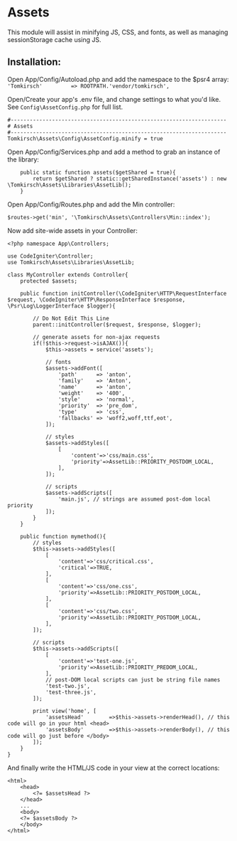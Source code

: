 # Assets
This module will assist in minifying JS, CSS, and fonts, as well as managing sessionStorage cache using JS.

## Installation:

Open App/Config/Autoload.php and add the namespace to the $psr4 array: `'Tomkirsch' 		=> ROOTPATH.'vendor/tomkirsch',`

Open/Create your app's .env file, and change settings to what you'd like. See `Config\AssetConfig.php` for full list.
```
#--------------------------------------------------------------------
# Assets
#--------------------------------------------------------------------
Tomkirsch\Assets\Config\AssetConfig.minify = true
```

Open App/Config/Services.php and add a method to grab an instance of the library:
```
	public static function assets($getShared = true){
		return $getShared ? static::getSharedInstance('assets') : new \Tomkirsch\Assets\Libraries\AssetLib();
	}
```
Open App/Config/Routes.php and add the Min controller:
```
$routes->get('min', '\Tomkirsch\Assets\Controllers\Min::index');
```

Now add site-wide assets in your Controller:
```
<?php namespace App\Controllers;

use CodeIgniter\Controller;
use Tomkirsch\Assets\Libraries\AssetLib;

class MyController extends Controller{
	protected $assets;
	
	public function initController(\CodeIgniter\HTTP\RequestInterface $request, \CodeIgniter\HTTP\ResponseInterface $response, \Psr\Log\LoggerInterface $logger){

		// Do Not Edit This Line
		parent::initController($request, $response, $logger);

		// generate assets for non-ajax requests
		if(!$this->request->isAJAX()){
			$this->assets = service('assets');
		
			// fonts
			$assets->addFont([
				'path'		=> 'anton',
				'family'	=> 'Anton',
				'name'		=> 'anton', 
				'weight'	=> '400',
				'style'		=> 'normal',
				'priority'	=> 'pre_dom',
				'type'		=> 'css',
				'fallbacks'	=> 'woff2,woff,ttf,eot',
			]);

			// styles
			$assets->addStyles([
				[
					'content'=>'css/main.css',
					'priority'=>AssetLib::PRIORITY_POSTDOM_LOCAL,
				],
			]);

			// scripts
			$assets->addScripts([
				'main.js', // strings are assumed post-dom local priority
			]);
		}
	}
	
	public function mymethod(){
		// styles
		$this->assets->addStyles([
			[
				'content'=>'css/critical.css',
				'critical'=>TRUE,
			],
			[
				'content'=>'css/one.css',
				'priority'=>AssetLib::PRIORITY_POSTDOM_LOCAL,
			],
			[
				'content'=>'css/two.css',
				'priority'=>AssetLib::PRIORITY_POSTDOM_LOCAL,
			],
		]);
		
		// scripts
		$this->assets->addScripts([
			[
				'content'=>'test-one.js',
				'priority'=>AssetLib::PRIORITY_PREDOM_LOCAL,
			],
			// post-DOM local scripts can just be string file names
			'test-two.js',
			'test-three.js',
		]);
		
		print view('home', [
			'assetsHead'		=>$this->assets->renderHead(), // this code will go in your html <head>
			'assetsBody'		=>$this->assets->renderBody(), // this code will go just before </body>
		]);
	}
}
```

And finally write the HTML/JS code in your view at the correct locations:
```
<html>
	<head>
		<?= $assetsHead ?>
	</head>
	...
	<body>
	<?= $assetsBody ?>
	</body>
</html>
```
